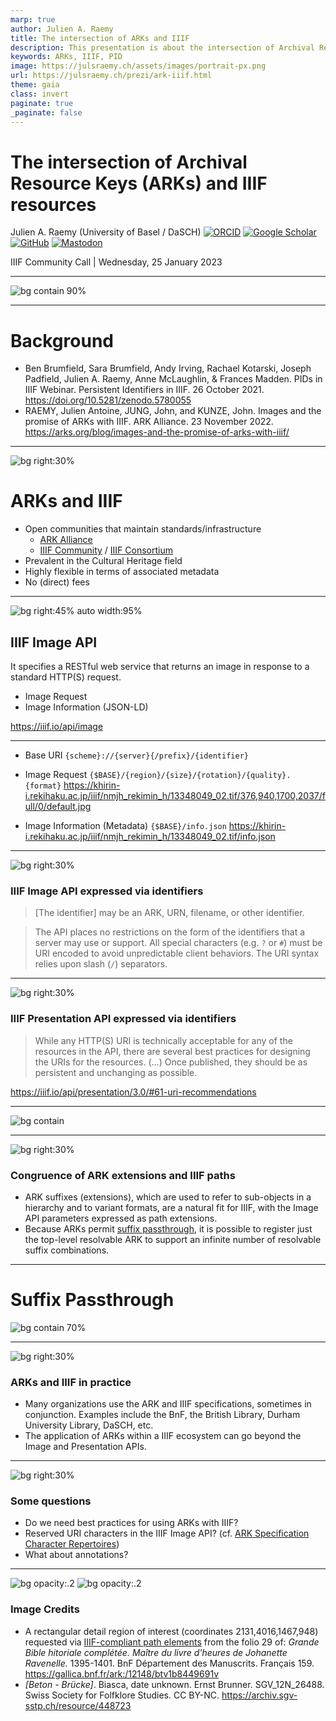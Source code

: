 ```yaml
---
marp: true
author: Julien A. Raemy
title: The intersection of ARKs and IIIF
description: This presentation is about the intersection of Archival Resource Keys (ARKs) and IIIF resources
keywords: ARKs, IIIF, PID
image: https://julsraemy.ch/assets/images/portrait-px.png
url: https://julsraemy.ch/prezi/ark-iiif.html
theme: gaia
class: invert
paginate: true
_paginate: false
---
```


<!-- _class: lead -->

#  The intersection of Archival Resource Keys (ARKs) and IIIF resources
Julien A. Raemy (University of Basel / DaSCH)
[![ORCID](https://img.shields.io/static/v1?label=ORCID&message=0000-0002-4711-5759&color=A6CE39&logo=orcid)](https://orcid.org/0000-0002-4711-5759) [![Google Scholar](https://img.shields.io/static/v1?label=Google%20Scholar&message=Julien%20A.%20Raemy&color=4285F4&logo=googlescholar)](https://scholar.google.ch/citations?user=pGROUG0AAAAJ&hl) [![GitHub](https://img.shields.io/static/v1?label=GitHub&message=julsraemy&color=181717&logo=github)](https://github.com/julsraemy) [![Mastodon](https://img.shields.io/static/v1?label=Mastodon&message=@julsraemy@hcommons.social&color=6364FF&logo=mastodon)](https://hcommons.social/@julsraemy)

IIIF Community Call | Wednesday, 25 January 2023

--- 

![bg contain 90%](https://gallica.bnf.fr/iiif/ark:%2F12148%2Fbtv1b8449691v%2Ff29/2131,4016,1467,948/full/0/default.jpg)

---

# Background

- Ben Brumfield, Sara Brumfield, Andy Irving, Rachael Kotarski, Joseph Padfield, Julien A. Raemy, Anne McLaughlin, & Frances Madden. PIDs in IIIF Webinar. Persistent Identifiers in IIIF. 26 October 2021. https://doi.org/10.5281/zenodo.5780055
- RAEMY, Julien Antoine, JUNG, John, and KUNZE, John. Images and the promise of ARKs with IIIF. ARK Alliance. 23 November 2022. https://arks.org/blog/images-and-the-promise-of-arks-with-iiif/

<!-- footer: 'Julien A. Raemy | ARKs and IIIF' -->

---

![bg right:30%](https://sipi.participatory-archives.ch/SGV_12/SGV_12N_26488.jp2/full/960,/0/default.jpg)

# ARKs and IIIF

- Open communities that maintain standards/infrastructure
    - [ARK Alliance](https://arks.org/)
    - [IIIF Community](https://iiif.io/community/) / [IIIF Consortium](https://iiif.io/community/consortium/)
- Prevalent in the Cultural Heritage field
- Highly flexible in terms of associated metadata
- No (direct) fees

---

![bg right:45% auto width:95%](https://iiif.io/api/image/3.0/img/transformation.png)

## IIIF Image API

It specifies a RESTful web service that returns an image in response to a standard HTTP(S) request.
- Image Request
- Image Information (JSON-LD)

https://iiif.io/api/image

---

- Base URI
`{scheme}://{server}{/prefix}/{identifier}`

- Image Request
`{$BASE}/{region}/{size}/{rotation}/{quality}.{format}`
https://khirin-i.rekihaku.ac.jp/iiif/nmjh_rekimin_h/13348049_02.tif/376,940,1700,2037/full/0/default.jpg

- Image Information (Metadata)
`{$BASE}/info.json`
https://khirin-i.rekihaku.ac.jp/iiif/nmjh_rekimin_h/13348049_02.tif/info.json

---

![bg right:30%](https://sipi.participatory-archives.ch/SGV_12/SGV_12N_26488.jp2/full/960,/0/default.jpg)

### IIIF Image API expressed via identifiers

> [The identifier] may be an ARK, URN, filename, or other identifier.

> The API places no restrictions on the form of the identifiers that a server may use or support. All special characters (e.g. `?` or `#`) must be URI encoded to avoid unpredictable client behaviors. The URI syntax relies upon slash (`/`) separators.

<!-- URI Syntax (part 2) - Identifiers (part 3) -->

---

![bg right:30%](https://sipi.participatory-archives.ch/SGV_12/SGV_12N_26488.jp2/full/960,/0/default.jpg)

### IIIF Presentation API expressed via identifiers

> While any HTTP(S) URI is technically acceptable for any of the resources in the API, there are several best practices for designing the URIs for the resources. (...) Once published, they should be as persistent and unchanging as possible.

https://iiif.io/api/presentation/3.0/#61-uri-recommendations


---

![bg contain](https://julsraemy.ch/prezi/assets/ARK_anatomy_IIIF_syntax.png)

---

![bg right:30%](https://sipi.participatory-archives.ch/SGV_12/SGV_12N_26488.jp2/full/960,/0/default.jpg)

### Congruence of ARK extensions and IIIF paths

- ARK suffixes (extensions), which are used to refer to sub-objects in a hierarchy and to variant formats, are a natural fit for IIIF, with the Image API parameters expressed as path extensions.
- Because ARKs permit [suffix passthrough](https://n2t.net/e/suffix_passthrough.html), it is possible to register just the top-level resolvable ARK to support an infinite number of resolvable suffix combinations.

---

# Suffix Passthrough

![bg contain 70%](https://n2t.net/e/images/learn_spt_in_action.gif)

<!-- Suffix Passthrough makes every ARK the root of its own "namespace". Any provider-added (or user-added) suffix, which is a common way to form sub-object identifiers, will be passed through to the stored target object. For example, a dataset with X component parts and just this one "ancestor" ARK, -->

---

![bg right:30%](https://sipi.participatory-archives.ch/SGV_12/SGV_12N_26488.jp2/full/960,/0/default.jpg)

### ARKs and IIIF in practice

- Many organizations use the ARK and IIIF specifications, sometimes in conjunction. Examples include the BnF, the British Library, Durham University Library, DaSCH, etc.
- The application of ARKs within a IIIF ecosystem can go beyond the Image and Presentation APIs.

---

![bg right:30%](https://sipi.participatory-archives.ch/SGV_12/SGV_12N_26488.jp2/full/960,/0/default.jpg)

### Some questions

 - Do we need best practices for using ARKs with IIIF?
 - Reserved URI characters in the IIIF Image API? (cf. [ARK Specification Character Repertoires](https://www.ietf.org/archive/id/draft-kunze-ark-36.html#name-character-repertoires))
 - What about annotations?

---


![bg opacity:.2](https://gallica.bnf.fr/iiif/ark:/12148/btv1b8449691v/f29/2131,4016,1467,948/full/0/default.jpg)
![bg opacity:.2](https://sipi.participatory-archives.ch/SGV_12/SGV_12N_26488.jp2/full/960,/0/default.jpg)

### Image Credits
- A rectangular detail region of interest (coordinates 2131,4016,1467,948) requested via [IIIF-compliant path elements](https://gallica.bnf.fr/iiif/ark:/12148/btv1b8449691v/f29/2131,4016,1467,948/full/0/default.jpg) from the folio 29 of: _Grande Bible hitoriale complétée. Maître du livre d'heures de Johanette Ravenelle._ 1395-1401. BnF Département des Manuscrits. Français 159. https://gallica.bnf.fr/ark:/12148/btv1b8449691v
- _[Beton - Brücke]_. Biasca, date unknown. Ernst Brunner. SGV_12N_26488. Swiss Society for Folfklore Studies. CC BY-NC. https://archiv.sgv-sstp.ch/resource/448723